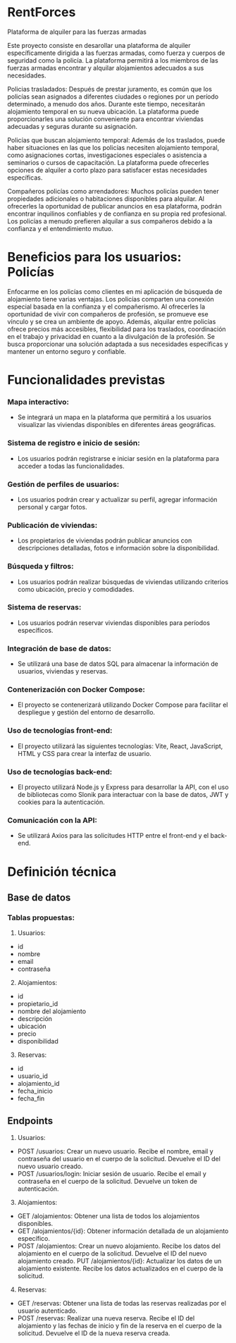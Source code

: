 # RentForces
Plataforma de alquiler para las fuerzas armadas

Este proyecto consiste en desarollar una plataforma de alquiler específicamente dirigida a las fuerzas armadas, como fuerza y cuerpos de seguridad como la policía. La plataforma permitirá a los miembros de las fuerzas armadas encontrar y alquilar alojamientos adecuados a sus necesidades.

Policias trasladados: Después de prestar juramento, es común que los policías sean asignados a diferentes ciudades o regiones por un período determinado, a menudo dos años. Durante este tiempo, necesitarán alojamiento temporal en su nueva ubicación. La plataforma puede proporcionarles una solución conveniente para encontrar viviendas adecuadas y seguras durante su asignación.

Policías que buscan alojamiento temporal: Además de los traslados, puede haber situaciones en las que los policías necesiten alojamiento temporal, como asignaciones cortas, investigaciones especiales o asistencia a seminarios o cursos de capacitación. La plataforma puede ofrecerles opciones de alquiler a corto plazo para satisfacer estas necesidades específicas.

Compañeros policías como arrendadores: Muchos policías pueden tener propiedades adicionales o habitaciones disponibles para alquilar. Al ofrecerles la oportunidad de publicar anuncios en esa plataforma, podrán encontrar inquilinos confiables y de confianza en su propia red profesional. Los policías a menudo prefieren alquilar a sus compañeros debido a la confianza y el entendimiento mutuo.

# Beneficios para los usuarios: Policías

Enfocarme en los policías como clientes en mi aplicación de búsqueda de alojamiento tiene varias ventajas. Los policías comparten una conexión especial basada en la confianza y el compañerismo. Al ofrecerles la oportunidad de vivir con compañeros de profesión, se promueve ese vínculo y se crea un ambiente de apoyo. Además, alquilar entre policías ofrece precios más accesibles, flexibilidad para los traslados, coordinación en el trabajo y privacidad en cuanto a la divulgación de la profesión. Se busca proporcionar una solución adaptada a sus necesidades específicas y mantener un entorno seguro y confiable.

# Funcionalidades previstas

### Mapa interactivo: 
* Se integrará un mapa en la plataforma que permitirá a los usuarios visualizar las viviendas disponibles en diferentes áreas geográficas.

### Sistema de registro e inicio de sesión: 
* Los usuarios podrán registrarse e iniciar sesión en la plataforma para acceder a todas las funcionalidades.

### Gestión de perfiles de usuarios: 
* Los usuarios podrán crear y actualizar su perfil, agregar información personal y cargar fotos.

### Publicación de viviendas: 
* Los propietarios de viviendas podrán publicar anuncios con descripciones detalladas, fotos e información sobre la disponibilidad.

### Búsqueda y filtros: 
* Los usuarios podrán realizar búsquedas de viviendas utilizando criterios como ubicación, precio y comodidades.

### Sistema de reservas: 
* Los usuarios podrán reservar viviendas disponibles para períodos específicos.

### Integración de base de datos: 
* Se utilizará una base de datos SQL para almacenar la información de usuarios, viviendas y reservas.

### Contenerización con Docker Compose: 
* El proyecto se contenerizará utilizando Docker Compose para facilitar el despliegue y gestión del entorno de desarrollo.

### Uso de tecnologías front-end: 
* El proyecto utilizará las siguientes tecnologías: Vite, React, JavaScript, HTML y CSS para crear la interfaz de usuario.

### Uso de tecnologías back-end: 
* El proyecto utilizará Node.js y Express para desarrollar la API, con el uso de bibliotecas como Slonik para interactuar con la base de datos, JWT y cookies para la autenticación.

### Comunicación con la API: 
* Se utilizará Axios para las solicitudes HTTP entre el front-end y el back-end.

# Definición técnica

## Base de datos

### Tablas propuestas:
  

1. Usuarios:
- id
- nombre
- email
- contraseña

2. Alojamientos:
- id
- propietario_id
- nombre del alojamiento
- descripción
- ubicación
- precio
- disponibilidad

3. Reservas:
- id
- usuario_id
- alojamiento_id
- fecha_inicio
- fecha_fin

## Endpoints

1. Usuarios:

* POST /usuarios: Crear un nuevo usuario. Recibe el nombre, email y contraseña del usuario en el cuerpo de la solicitud. Devuelve el ID del nuevo usuario creado.
* POST /usuarios/login: Iniciar sesión de usuario. Recibe el email y contraseña en el cuerpo de la solicitud. Devuelve un token de autenticación.

3. Alojamientos:
   
* GET /alojamientos: Obtener una lista de todos los alojamientos disponibles.
* GET /alojamientos/{id}: Obtener información detallada de un alojamiento específico.
* POST /alojamientos: Crear un nuevo alojamiento. Recibe los datos del alojamiento en el cuerpo de la solicitud. Devuelve el ID del nuevo alojamiento creado.
PUT /alojamientos/{id}: Actualizar los datos de un alojamiento existente. Recibe los datos actualizados en el cuerpo de la solicitud.

4. Reservas:

* GET /reservas: Obtener una lista de todas las reservas realizadas por el usuario autenticado.
* POST /reservas: Realizar una nueva reserva. Recibe el ID del alojamiento y las fechas de inicio y fin de la reserva en el cuerpo de la solicitud. Devuelve el ID de la nueva reserva creada.
  


